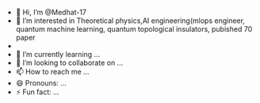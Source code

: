- 👋 Hi, I’m @Medhat-17
- 👀 I’m interested in Theoretical physics,AI engineering(mlops engineer, quantum machine learning, quantum topological insulators, pubished 70 paper
- 
- 🌱 I’m currently learning ...
- 💞️ I’m looking to collaborate on ...
- 📫 How to reach me ...
- 😄 Pronouns: ...
- ⚡ Fun fact: ...

<!---
Medhat-17/Medhat-17 is a ✨ special ✨ repository because its `README.md` (this file) appears on your GitHub profile.
You can click the Preview link to take a look at your changes.
--->
